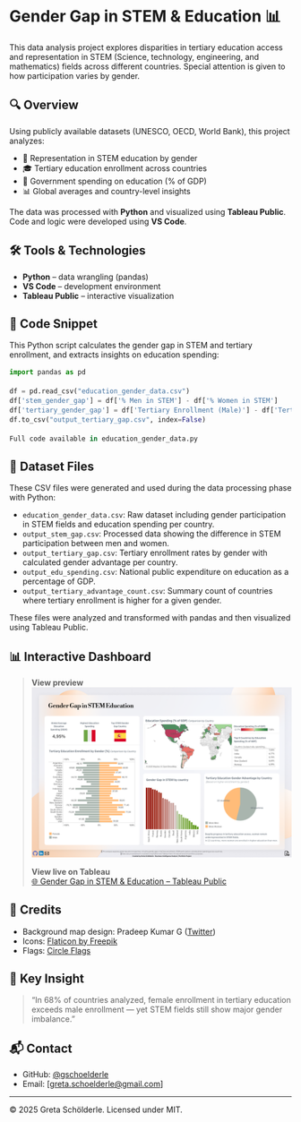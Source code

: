 # Gender Gap in STEM & Education 📊

This data analysis project explores disparities in tertiary education access and representation in STEM (Science, technology, engineering, and mathematics) fields across different countries. Special attention is given to how participation varies by gender.

## 🔍 Overview

Using publicly available datasets (UNESCO, OECD, World Bank), this project analyzes:

- 📐 Representation in STEM education by gender
- 🎓 Tertiary education enrollment across countries
- 💸 Government spending on education (% of GDP)
- 📊 Global averages and country-level insights

The data was processed with **Python** and visualized using **Tableau Public**. Code and logic were developed using **VS Code**.


## 🛠️ Tools & Technologies

- **Python** – data wrangling (pandas)
- **VS Code** – development environment
- **Tableau Public** – interactive visualization

## 🧪 Code Snippet

This Python script calculates the gender gap in STEM and tertiary enrollment, and extracts insights on education spending:

```python
import pandas as pd

df = pd.read_csv("education_gender_data.csv")
df['stem_gender_gap'] = df['% Men in STEM'] - df['% Women in STEM']
df['tertiary_gender_gap'] = df['Tertiary Enrollment (Male)'] - df['Tertiary Enrollment (Female)']
df.to_csv("output_tertiary_gap.csv", index=False)

Full code available in education_gender_data.py

```

## 📁 Dataset Files

These CSV files were generated and used during the data processing phase with Python:

- `education_gender_data.csv`: Raw dataset including gender participation in STEM fields and education spending per country.
- `output_stem_gap.csv`: Processed data showing the difference in STEM participation between men and women.
- `output_tertiary_gap.csv`: Tertiary enrollment rates by gender with calculated gender advantage per country.
- `output_edu_spending.csv`: National public expenditure on education as a percentage of GDP.
- `output_tertiary_advantage_count.csv`: Summary count of countries where tertiary enrollment is higher for a given gender.

These files were analyzed and transformed with pandas and then visualized using Tableau Public.


## 📊 Interactive Dashboard

> **View preview**  
![Dashboard preview](img/dashboard-screenshot.png)
> 
> **View live on Tableau**  
> [🌐 Gender Gap in STEM & Education – Tableau Public](https://public.tableau.com/views/GenderGapinSTEMEducation/viz?:language=es-ES&publish=yes&:sid=&:display_count=n&:origin=viz_share_link)

## 🧾 Credits

- Background map design: Pradeep Kumar G ([Twitter](https://x.com/pradeep_zen))
- Icons: [Flaticon by Freepik](https://www.flaticon.com/) 
- Flags: [Circle Flags](https://hatscripts.github.io/circle-flags/gallery)

## 🧠 Key Insight

> “In 68% of countries analyzed, female enrollment in tertiary education exceeds male enrollment — yet STEM fields still show major gender imbalance.”

## 📬 Contact

- GitHub: [@gschoelderle](https://github.com/gschoelderle)
- Email: [greta.schoelderle@gmail.com]

---

© 2025 Greta Schölderle. Licensed under MIT.
